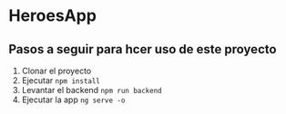 # HeroesApp

## Pasos a seguir para hcer uso de este proyecto

 1. Clonar el proyecto
 2. Ejecutar ```npm install``` 
 3. Levantar el backend ```npm run backend```
 4. Ejecutar la app ```ng serve -o```
 